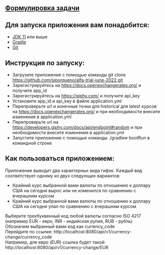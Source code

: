## [Формулировка задачи](https://github.com/siporqueno/alfa-trial-june-2022)

## Для запуска приложения вам понадобится:
- [JDK 11](https://www.oracle.com/java/technologies/downloads/#java11) или выше
- [Gradle](https://docs.gradle.org/current/userguide/installation.html)
- [Git](https://git-scm.com/)
## Инструкция по запуску:
- Загрузите приложение с помощью команды git clone https://github.com/siporqueno/alfa-trial-june-2022.git
- Зарегистрируйтесь на https://docs.openexchangerates.org/ и получите app_id
- Зарегистрируйтесь на https://giphy.com/ и получите api_key
- Установите app_id и api_key в файле application.yml
- Перепроверьте url и конечные точки для historical для latest курсов на https://docs.openexchangerates.org/ и при необходимости внесите изменения в application.yml
- Перепроверьте url на https://developers.giphy.com/docs/api/endpoint#random и при необходимости внесите изменения в application.yml
- Запустите приложение с помощью команды ./gradlew bootRun в командной строке
## Как пользоваться приложением:
Приложение выводит два характерных вида гифок. Каждый вид соответствует одному из двух следующих вариантов:
- Крайний курс выбранной вами валюты по отношению к доллару США на сегодня вырос или не изменился по сравнению с вчерашним курсом
- Крайний курс выбранной вами валюты по отношению к доллару США на сегодня упал по сравнению с вчерашним курсом

Выберите трехбуквенный код любой валюты согласно ISO 4217 (например EUR - евро, INR - индийская рупия, RUB - рубль)  
Обозначим выбранный вами код как currency_code  
Перейдите по ссылке: http://localhost:8080/api/v1/currency-change/currency_code  
Например, для евро (EUR) ссылка будет такой: http://localhost:8080/api/v1/currency-change/EUR
